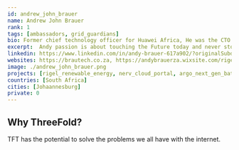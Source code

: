 ```yaml
---
id: andrew_john_brauer
name: Andrew John Brauer
rank: 1
tags: [ambassadors, grid_guardians]
bio: Former chief technology officer for Huawei Africa, He was the CTO at Business Connexion (BCX) for 12 years.  He has over 40 years of ICT experience in research, and introducing new technologies. He has also specialised in business and technology strategy across various fields including networking telecommunications, system management, software development  cloud computing. and  Renewable energy.. He has worked extensively in Europe and Africa.
excerpt:  Andy passion is about touching the Future today and never stop learning.
linkedin: https://www.linkedin.com/in/andy-brauer-617a902/?originalSubdomain=za
websites: https://brautech.co.za, https://andybrauerza.wixsite.com/rigel  http://www.nervtech.co.za
image: ./andrew_john_brauer.png
projects: [rigel_renewable_energy, nerv_cloud_portal, argo_next_gen_battery]
countries: [South Africa]
cities: [Johaannesburg]
private: 0
---
```


## Why ThreeFold?

TFT has the potential to solve the problems we all have with the internet.


